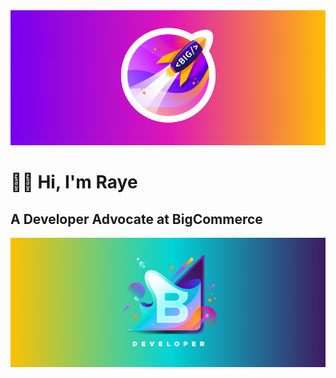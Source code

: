 <img src="https://github.com/RayeEThompson/RayeEThompson/blob/main/images/bigrocketbg.png?raw=true" width="vw" >

# 👋🏻 Hi, I'm Raye
## A Developer Advocate at BigCommerce

<img src="https://github.com/RayeEThompson/RayeEThompson/blob/main/images/bcdevbg.png?raw=true" width="vw" >

<!--
**RayeEThompson/RayeEThompson** is a ✨ _special_ ✨ repository because its `README.md` (this file) appears on your GitHub profile.

Here are some ideas to get you started:

- 🔭 I’m currently working on ...
- 🌱 I’m currently learning ...
- 👯 I’m looking to collaborate on ...
- 🤔 I’m looking for help with ...
- 💬 Ask me about ...
- 📫 How to reach me: ...
- 😄 Pronouns: ...
- ⚡ Fun fact: ...
-->
